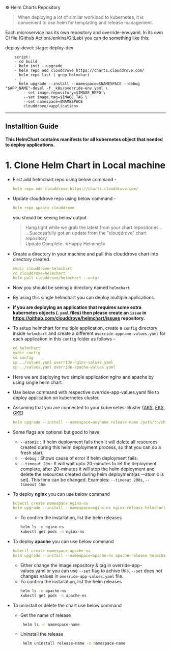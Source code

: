 ☸️ Helm Charts Repository
> When deploying a lot of similar workload to kubernetes, it is convenient to use helm for templating and release management.


Each microservice has its own repository and override-env.yaml. In its own CI file (Github Action/Jenkins/GitLab) you can do something like this:

deploy-devel:
    stage: deploy-dev
``` 
    script:
    - cd build
    - helm init --upgrade
    - helm repo add clouddrove https://charts.clouddrove.com/
    - helm repo list | grep helmchart
    - |
      helm upgrade --install --namespace=$NAMESPACE --debug "$APP_NAME"-devel -f _k8s/override-env.yaml \
        --set image.repository=$IMAGE_REPO \
        --set image.tag=$IMAGE_TAG \
        --set namespace=$NAMESPACE 
        clouddrove/<application>
``` 

***
## Installtion Guide

#### This HelmChart contains manifests for all kubernetes object that needed to deploy applications.

# 1. Clone Helm Chart in Local machine
- First add helmchart repo using below command - 
   ```yaml
   helm repo add clouddrove https://charts.clouddrove.com/
   ```

- Update clouddrove repo using below command - 
   ```yaml
   helm repo update clouddrove
   ```
   you should be seeing below output
   > Hang tight while we grab the latest from your chart repositories... <br>
   > ...Successfully got an update from the "clouddrove" chart repository <br>
   > Update Complete. ⎈Happy Helming!⎈

- Create a directory in your machine and pull this clouddrove chart into directory created.
   ```yaml
   mkdir clouddrove-helmchart
   cd clouddrove-helmchart
   helm pull clouddrove/helmchart --untar 
   ```
- Now you should be seeing a directory named `helmchart`
- By using this single helmchart you can deploy multiple applications. 
- **If you are deploying an application that requires some extra kubernetes objects (`.yaml` files) then please create an `issue` in https://github.com/clouddrove/helmchart/issues repository.** 


- To setup helmchart for multiple application, create a `config` directory inside `helmchart` and create a different `override-appname-values.yaml` for each application in this `config` folder as follows -
   ```yaml
   cd helmchart
   mkdir config
   cd config
   cp ../values.yaml override-nginx-values.yaml
   cp ../values.yaml override-apache-values.yaml
   ```
- Here we are deploying two simple application nginx and apache by using single helm chart.
- Use below command with respective override-app-values.yaml file to deploy application on kubernetes cluster.
- Assuming that you are connected to your kubernetes-cluster ([AKS](https://learn.microsoft.com/en-us/azure/aks/learn/quick-kubernetes-deploy-cli#connect-to-the-cluster:~:text=created%20with%20AKS%3F-,Connect%20to%20the%20cluster,-To%20manage%20a), [EKS](https://catalog.workshops.aws/eks-blueprints-terraform/en-US/030-provision-eks-cluster/5-connect-to-cluster#:~:text=EKS%20Created%20Cluster-,Connect%20to%20EKS%20Created%20Cluster,-In%20the%20previous), [GKE](https://cloud.google.com/kubernetes-engine/docs/how-to/cluster-access-for-kubectl#apt:~:text=Update%20the%20kubectl%20configuration%20to%20use%20the%20plugin%3A))

   ```yaml
   helm upgrade --install --namespace=anyname release-name /path/to/chart/ -f /path/to/override-app-values.yaml --atomic --debug --timeout 20m
   ```
- Some flags are optional but good to have
  - `--atomic` : If helm deployment fails then it will delete all resources created during this helm deployment process, so that you can do a fresh start.
  - `--debug` : Shows cause of error if helm deployment fails.
  - `--timeout 20m` : It will wait upto 20-minutes to let the deployment complete, after 20-minutes it will stop the helm deployment and delete the resources created during helm deployment(as --atomic is set). This time can be changed. Examples: `--timeout 200s`, `--timeout 15m`

- To deploy **nginx** you can use below command
  ```yaml
  kubectl create namespace nginx-ns
  helm upgrade --install --namespace=nginx-ns nginx-release helmchart/ -f helmchart/config/override-nginx-values.yaml --atomic --debug --timeout 5m
  ```
   - To confirm the installation, list the helm releases
      ```bash
      helm ls -n nginx-ns
      kubectl get pods -n nginx-ns
      ```


- To deploy **apache** you can use below command
  ```yaml
  kubectl create namespace apache-ns
  helm upgrade --install --namespace=apache-ns apache-release helmchart/ -f helmchart/config/override-apache-values.yaml --set image.repository=httpd --set image.tag=latest --atomic --debug --timeout 5m
  ```
  - Either change the image repository & tag in override-app-values.yaml or you can use `--set` flag to achive this. `--set` does not changes values in `override-app-values.yaml` file.
   - To confirm the installation, list the helm releases
      ```bash
      helm ls -n apache-ns
      kubectl get pods -n apache-ns
      ```
- To uninstall or delete the chart use below command
  - Get the name of release
    ```bash
     helm ls -n namespace-name
    ```
  - Uninstall the release
    ```bash
     helm uninstall release-name -n namespace-name
    ```